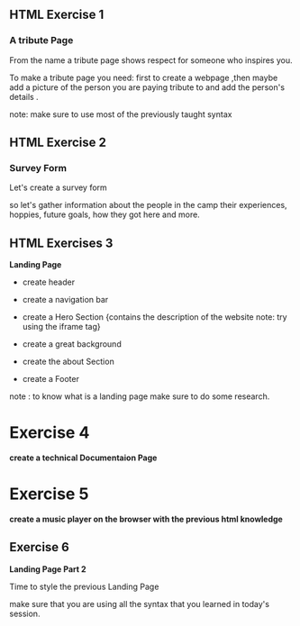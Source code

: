 ## HTML Exercise 1

### **A tribute Page**

From the name a tribute page shows respect for someone who inspires you.

To make a tribute page you need:
first to create a webpage ,then maybe add a picture of the person you are paying tribute to and add the person's details .

note: make sure to use most of the previously taught syntax

## HTML Exercise 2

### **Survey Form**

Let's create a survey form

so let's gather information about the people in the camp their experiences, hoppies, future goals, how they got here
and more.

## HTML Exercises 3

**Landing Page**

- create header

- create a navigation bar

- create a Hero Section {contains the description of the website note: try using the iframe tag}

- create a great background

- create the about Section

- create a Footer

note : to know what is a landing page make sure to do some research.

# Exercise 4

**create a technical Documentaion Page**

# Exercise 5

**create a music player on the browser with the previous html knowledge**

## Exercise 6

**Landing Page Part 2**

Time to style the previous Landing Page

make sure that you are using all the syntax that you learned in today's session.
